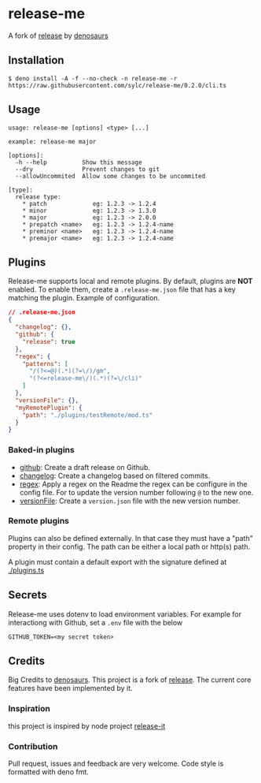 # release-me

A fork of [release](https://github.com/denosaurs/release) by
[denosaurs](https://github.com/denosaurs)

## Installation

```
$ deno install -A -f --no-check -n release-me -r https://raw.githubusercontent.com/sylc/release-me/0.2.0/cli.ts
```

## Usage

```
usage: release-me [options] <type> [...]

example: release-me major

[options]:
  -h --help          Show this message
  --dry              Prevent changes to git
  --allowUncommited  Allow some changes to be uncommited

[type]:
  release type:
    * patch             eg: 1.2.3 -> 1.2.4
    * minor             eg: 1.2.3 -> 1.3.0
    * major             eg: 1.2.3 -> 2.0.0
    * prepatch <name>   eg: 1.2.3 -> 1.2.4-name
    * preminor <name>   eg: 1.2.3 -> 1.2.4-name
    * premajor <name>   eg: 1.2.3 -> 1.2.4-name
```

## Plugins

Release-me supports local and remote plugins. By default, plugins are **NOT**
enabled. To enable them, create a `.release-me.json` file that has a key
matching the plugin. Example of configuration.

```json
// .release-me.json
{
  "changelog": {},
  "github": {
    "release": true
  },
  "regex": {
    "patterns": [
      "/(?<=@)(.*)(?=\/)/gm",
      "(?<=release-me\/)(.*)(?=\/cli)"
    ]
  },
  "versionFile": {},
  "myRemotePlugin": {
    "path": "./plugins/testRemote/mod.ts"
  }
}
```

### Baked-in plugins

- [github](./plugin/github/mod.ts): Create a draft release on Github.
- [changelog](./plugin/changelog/README>md): Create a changelog based on
  filtered commits.
- [regex](./plugin/regex/mod.ts): Apply a regex on the Readme the regex can be
  configure in the config file. For to update the version number following `@`
  to the new one.
- [versionFile](./plugin/versionFile/mod.ts): Create a `version.json` file with
  the new version number.

### Remote plugins

Plugins can also be defined externally. In that case they must have a "path"
property in their config. The path can be either a local path or http(s) path.

A plugin must contain a default export with the signature defined at
[./plugins.ts](/plugins.ts)

## Secrets

Release-me uses dotenv to load environment variables. For example for
interactiong with Github, set a `.env` file with the below

```
GITHUB_TOKEN=<my secret token>
```

## Credits

Big Credits to [denosaurs](https://github.com/denosaurs). This project is a fork
of [release](https://github.com/denosaurs/release). The current core features
have been implemented by it.

### Inspiration

this project is inspired by node project
[release-it](https://github.com/release-it/release-it)

### Contribution

Pull request, issues and feedback are very welcome. Code style is formatted with
deno fmt.
